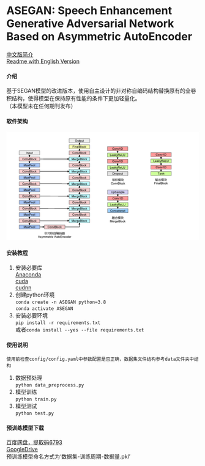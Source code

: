 # ASEGAN: Speech Enhancement Generative Adversarial Network Based on Asymmetric AutoEncoder
[中文版简介](README.md)  
[Readme with English Version](README_en.md)

#### 介绍
基于SEGAN模型的改进版本，使用自主设计的非对称自编码结构替换原有的全卷积结构，使得模型在保持原有性能的条件下更加轻量化。  
（本模型未在任何期刊发布）

#### 软件架构
![structure](doc/structure.png)

#### 安装教程

1.  安装必要库  
    [Anaconda](https://www.anaconda.com/)  
    [cuda](https://developer.nvidia.com/zh-cn/cuda-toolkit)  
    [cudnn](https://developer.nvidia.com/zh-cn/cudnn)
2.  创建python环境  
    `conda create -n ASEGAN python=3.8`  
    `conda activate ASEGAN`
3.  安装必要环境  
    `pip install -r requirements.txt`  
    或者`conda install --yes --file requirements.txt`

#### 使用说明
    使用前检查config/config.yaml中参数配置是否正确，数据集文件结构参考data文件夹中结构
1.  数据预处理  
    `python data_preprocess.py`
2.  模型训练  
    `python train.py`
3.  模型测试  
    `python test.py`
    
#### 预训练模型下载
[百度网盘，提取码6793](https://pan.baidu.com/s/11xzTzrP7WkchQWk55Z0bKw)  
[GoogleDrive](https://drive.google.com/drive/folders/1RVKEbCnQyEMmA6JOoqSNnbRnLEghdhvq?usp=sharing)  
预训练模型命名方式为‘数据集-训练周期-数据量.pkl’